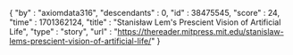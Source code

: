{
  "by" : "axiomdata316",
  "descendants" : 0,
  "id" : 38475545,
  "score" : 24,
  "time" : 1701362124,
  "title" : "Stanisław Lem's Prescient Vision of Artificial Life",
  "type" : "story",
  "url" : "https://thereader.mitpress.mit.edu/stanislaw-lems-prescient-vision-of-artificial-life/"
}
